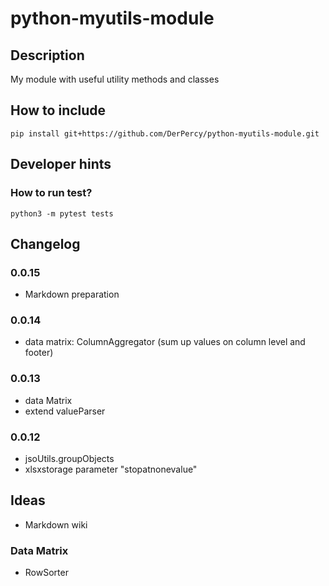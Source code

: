 # python-myutils-module
## Description
My module with useful utility methods and classes

## How to include
```
pip install git+https://github.com/DerPercy/python-myutils-module.git
```

## Developer hints
### How to run test?
```
python3 -m pytest tests
```

## Changelog

### 0.0.15
* Markdown preparation

### 0.0.14
* data matrix: ColumnAggregator (sum up values on column level and footer)

### 0.0.13
* data Matrix
* extend valueParser

### 0.0.12
* jsoUtils.groupObjects
* xlsxstorage parameter "stopatnonevalue"

## Ideas
* Markdown wiki
### Data Matrix
- RowSorter
